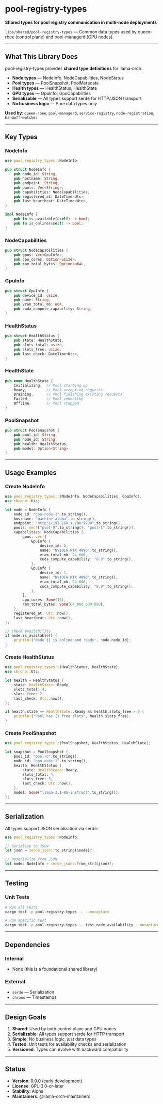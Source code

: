 # pool-registry-types

**Shared types for pool registry communication in multi-node deployments**

`libs/shared/pool-registry-types` — Common data types used by queen-rbee (control plane) and pool-managerd (GPU nodes).

---

## What This Library Does

pool-registry-types provides **shared type definitions** for llama-orch:

- **Node types** — NodeInfo, NodeCapabilities, NodeStatus
- **Pool types** — PoolSnapshot, PoolMetadata
- **Health types** — HealthStatus, HealthState
- **GPU types** — GpuInfo, GpuCapabilities
- **Serializable** — All types support serde for HTTP/JSON transport
- **No business logic** — Pure data types only

**Used by**: `queen-rbee`, `pool-managerd`, `service-registry`, `node-registration`, `handoff-watcher`

---

## Key Types

### NodeInfo

```rust
use pool_registry_types::NodeInfo;

pub struct NodeInfo {
    pub node_id: String,
    pub hostname: String,
    pub endpoint: String,
    pub pools: Vec<String>,
    pub capabilities: NodeCapabilities,
    pub registered_at: DateTime<Utc>,
    pub last_heartbeat: DateTime<Utc>,
}

impl NodeInfo {
    pub fn is_available(&self) -> bool;
    pub fn is_online(&self) -> bool;
}
```

### NodeCapabilities

```rust
pub struct NodeCapabilities {
    pub gpus: Vec<GpuInfo>,
    pub cpu_cores: Option<usize>,
    pub ram_total_bytes: Option<u64>,
}
```

### GpuInfo

```rust
pub struct GpuInfo {
    pub device_id: usize,
    pub name: String,
    pub vram_total_mb: u64,
    pub cuda_compute_capability: String,
}
```

### HealthStatus

```rust
pub struct HealthStatus {
    pub state: HealthState,
    pub slots_total: usize,
    pub slots_free: usize,
    pub last_check: DateTime<Utc>,
}
```

### HealthState

```rust
pub enum HealthState {
    Initializing,  // Pool starting up
    Ready,         // Pool accepting requests
    Draining,      // Pool finishing existing requests
    Failed,        // Pool unhealthy
    Offline,       // Pool stopped
}
```

### PoolSnapshot

```rust
pub struct PoolSnapshot {
    pub pool_id: String,
    pub node_id: String,
    pub health: HealthStatus,
    pub model: Option<String>,
}
```

---

## Usage Examples

### Create NodeInfo

```rust
use pool_registry_types::{NodeInfo, NodeCapabilities, GpuInfo};
use chrono::Utc;

let node = NodeInfo {
    node_id: "gpu-node-1".to_string(),
    hostname: "machine-alpha".to_string(),
    endpoint: "http://192.168.1.100:9200".to_string(),
    pools: vec!["pool-0".to_string(), "pool-1".to_string()],
    capabilities: NodeCapabilities {
        gpus: vec![
            GpuInfo {
                device_id: 0,
                name: "NVIDIA RTX 4090".to_string(),
                vram_total_mb: 24_000,
                cuda_compute_capability: "8.9".to_string(),
            },
            GpuInfo {
                device_id: 1,
                name: "NVIDIA RTX 4090".to_string(),
                vram_total_mb: 24_000,
                cuda_compute_capability: "8.9".to_string(),
            },
        ],
        cpu_cores: Some(16),
        ram_total_bytes: Some(64_000_000_000),
    },
    registered_at: Utc::now(),
    last_heartbeat: Utc::now(),
};

// Check availability
if node.is_available() {
    println!("Node {} is online and ready", node.node_id);
}
```

### Create HealthStatus

```rust
use pool_registry_types::{HealthStatus, HealthState};
use chrono::Utc;

let health = HealthStatus {
    state: HealthState::Ready,
    slots_total: 4,
    slots_free: 2,
    last_check: Utc::now(),
};

if health.state == HealthState::Ready && health.slots_free > 0 {
    println!("Pool has {} free slots", health.slots_free);
}
```

### Create PoolSnapshot

```rust
use pool_registry_types::{PoolSnapshot, HealthStatus, HealthState};

let snapshot = PoolSnapshot {
    pool_id: "pool-0".to_string(),
    node_id: "gpu-node-1".to_string(),
    health: HealthStatus {
        state: HealthState::Ready,
        slots_total: 4,
        slots_free: 3,
        last_check: Utc::now(),
    },
    model: Some("llama-3.1-8b-instruct".to_string()),
};
```

---

## Serialization

All types support JSON serialization via serde:

```rust
use pool_registry_types::NodeInfo;

// Serialize to JSON
let json = serde_json::to_string(&node)?;

// Deserialize from JSON
let node: NodeInfo = serde_json::from_str(&json)?;
```

---

## Testing

### Unit Tests

```bash
# Run all tests
cargo test -p pool-registry-types -- --nocapture

# Run specific test
cargo test -p pool-registry-types -- test_node_availability --nocapture
```

---

## Dependencies

### Internal

- None (this is a foundational shared library)

### External

- `serde` — Serialization
- `chrono` — Timestamps

---

## Design Goals

1. **Shared**: Used by both control plane and GPU nodes
2. **Serializable**: All types support serde for HTTP transport
3. **Simple**: No business logic, just data types
4. **Tested**: Unit tests for availability checks and serialization
5. **Versioned**: Types can evolve with backward compatibility

---

## Status

- **Version**: 0.0.0 (early development)
- **License**: GPL-3.0-or-later
- **Stability**: Alpha
- **Maintainers**: @llama-orch-maintainers
